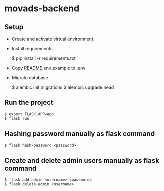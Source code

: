 # movads-backend

## Setup

* Create and activate virtual environment.
* Install requirements


    $ pip install -r requirements.txt


* Copy [README](migrations%2FREADME).env_example to .env
* Migrate database

    $ alembic init migrations
    $ alembic upgrade head


## Run the project

    $ export FLASK_APP=app
    $ flask run
    
## Hashing password manually as flask command

    $ flask hash-password <password>
    
## Create and delete admin users manually as flask command

    $ flask add-admin <username> <password>
    $ flask delete-admin <username>
